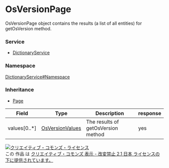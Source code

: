 

# OsVersionPage

OsVersionPage object contains the results (a list of all entities) for getOsVersion method.

### Service

+ [DictionaryService](../../services/DictionaryService.md)

### Namespace

[DictionaryService#Namespace](../../services/DictionaryService.md#namespace)

### Inheritance

+ [Page](../Common/Page.md)

| Field | Type | Description | response |
| ----- | ---- | ----------- | -------- |
| values[0..*] | [OsVersionValues](./OsVersionValues.md) | The results of getOsVersion method | yes | |

<a rel="license" href="http://creativecommons.org/licenses/by-nd/2.1/jp/"><img alt="クリエイティブ・コモンズ・ライセンス" style="border-width:0" src="https://i.creativecommons.org/l/by-nd/2.1/jp/88x31.png" /></a><br />この 作品 は <a rel="license" href="http://creativecommons.org/licenses/by-nd/2.1/jp/">クリエイティブ・コモンズ 表示 - 改変禁止 2.1 日本 ライセンスの下に提供されています。</a>
